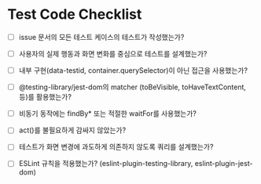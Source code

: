 # Test Code Checklist

- [ ] issue 문서의 모든 테스트 케이스의 테스트가 작성했는가?

- [ ] 사용자의 실제 행동과 화면 변화를 중심으로 테스트를 설계했는가?

- [ ] 내부 구현(data-testid, container.querySelector)이 아닌 접근을 사용했는가?

- [ ] @testing-library/jest-dom의 matcher (toBeVisible, toHaveTextContent, 등)를 활용했는가?

- [ ] 비동기 동작에는 findBy\* 또는 적절한 waitFor를 사용했는가?

- [ ] act()를 불필요하게 감싸지 않았는가?

- [ ] 테스트가 화면 변경에 과도하게 의존하지 않도록 쿼리를 설계했는가?

- [ ] ESLint 규칙을 적용했는가? (eslint-plugin-testing-library, eslint-plugin-jest-dom)
